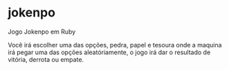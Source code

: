 # jokenpo
Jogo Jokenpo em Ruby

Você irá escolher uma das opções, pedra, papel e tesoura onde a maquina irá pegar uma das opções aleatóriamente, o jogo irá dar o resultado de vitória, derrota ou empate.
